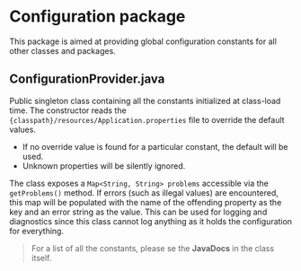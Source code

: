 # Configuration package
This package is aimed at providing global configuration constants for all other classes and packages.

## ConfigurationProvider.java
Public singleton class containing all the constants initialized at class-load time. The constructor reads the `{classpath}/resources/Application.properties` file to override the default values.

- If no override value is found for a particular constant, the default will be used.
- Unknown properties will be silently ignored.

The class exposes a `Map<String, String> problems` accessible via the `getProblems()` method. If errors (such as illegal values) are encountered, this map will be populated with the name of the offending property as the key and an error string as the value. This can be used for logging and diagnostics since this class cannot log anything as it holds the configuration for everything.

> For a list of all the constants, please se the **JavaDocs** in the class itself.